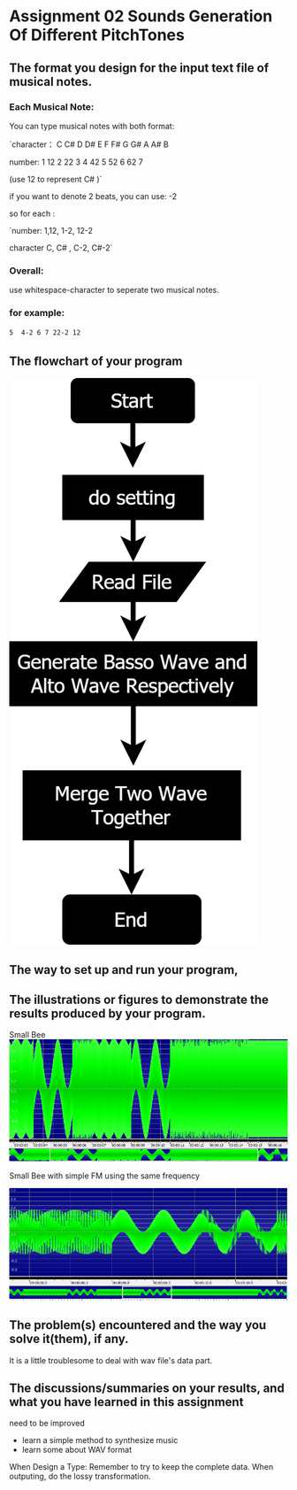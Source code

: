 # Assignment 02 Sounds Generation Of Different PitchTones
## The format you design for the input text file of musical notes.



### Each Musical Note:

You can type musical notes with both format:

`character： C  C# D D# E F F# G G# A A# B

number:       1  12  2  22  3  4  42  5  52   6 62   7 

(use 12 to represent C# )`



if you want to denote 2 beats, you can use: -2

so for each :

`number: 1,12, 1-2, 12-2

character C, C# , C-2, C#-2`


### Overall:

use whitespace-character to seperate two musical notes.

### for example:

`5  4-2 6 7 22-2 12`



## The ﬂowchart of your program

![flow chart](https://github.com/WinterPu/Exercise/blob/master/Multimedia%20Assignments/Assignment%2002%20-%20SoundsGenerationOfDifferentPitchTones/README_IMAGE/Flowchart.png?raw=true)

## The way to set up and run your program,
 


## The illustrations or figures to demonstrate the results produced by your program.

Small Bee 
![Small Bee Result](https://github.com/WinterPu/Exercise/blob/master/Multimedia%20Assignments/Assignment%2002%20-%20SoundsGenerationOfDifferentPitchTones/README_IMAGE/SmallBee.PNG?raw=true)

Small Bee with simple FM using the same frequency

![Small Bee FM Result](https://github.com/WinterPu/Exercise/blob/master/Multimedia%20Assignments/Assignment%2002%20-%20SoundsGenerationOfDifferentPitchTones/README_IMAGE/SmallBee_FM_Using%20The%20Same%20Frequency.PNG?raw=true)

## The problem(s) encountered and the way you solve it(them), if any.



It is a little troublesome to deal with wav file's data part.





## The discussions/summaries on your results, and what you have learned in this assignment


need to be improved


- learn a simple method to synthesize music
- learn some about WAV format


When Design a Type:
Remember to try to keep the complete data.
When outputing, do the lossy transformation.

